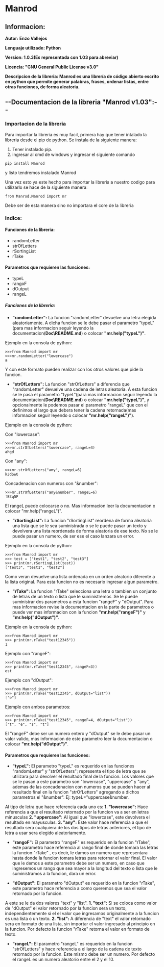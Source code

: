 # Manrod

## Informacion: 
**Autor: Enzo Vallejos** 

**Lenguaje utilizado: Python**

**Version: 1.0.3(Es representada con 1.03 para abreviar)**

**Licencia: "GNU General Public License v3.0"**

**Descripcion de la libreria: Manrod es una librería de código abierto escrito en python que permite generar palabras, frases, ordenar listas, entre otras funciones, de forma aleatoria.**

## --Documentacion de la libreria "Manrod v1.03":--

### Importacion de la libreria
Para importar la libreria es muy facil, primera hay que tener intalado la libreria desde el pip de python. Se instala de la siguiente manera:

1. Tener instalado pip.
2. ingresar al cmd de windows y ingresar el siguiente comando
```
pip install Manrod
```
y listo tendremos instalado Manrod

Una vez esto ya este hecho para importar la libreria a nuestro codigo para utilizarlo se hace de la siguiente manera:
```
from Manrod.Manrod import mr
```
Debe ser de esta manera sino no importara el core de la libreria

### Indice:

#### Funciones de la libreria:
- randomLetter
- strOfLetters
- rSortingList
- rTake

#### Parametros que requieren las funciones:
- typeL
- rangoF
- dOutput
- rangeL

##### Funciones de la libreria:

- **"randomLetter":** La funcion "randomLetter" devuelve una letra elegida aleatoriamente. 
A dicha funcion se le debe pasar el parametro "typeL"(para mas informacion seguir leyendo la documentacion(**Doc\README.md**) o colocar **"mr.help("typeL")"**.

Ejemplo en la consola de python:
```
>>>from Manrod import mr
>>>mr.randomLetter("lowercase")
a
```
Y con este formato pueden realizar con los otros valores que pide la funcion.

- **"strOfLetters":** La funcion "strOfLetters" a diferencia que "randomLetter" devuelve una cadena de letras aleatoria. A esta funcion se le pasa el parametro "typeL"(para mas informacion seguir leyendo la documentacion(**Doc\README.md**) o colocar **"mr.help("typeL")"**, y opcionalmente le podemos pasar el parametro "rangeL" que con el definimos el largo que debera tener la cadena retornada(mas informacion seguir leyendo o colocar **"mr.help("rangeL")"**). 

Ejemplo en la consola de python:

Con "lowercase":
```
>>>from Manrod import mr
>>>mr.strOfLetters("lowercase", rangeL=4)
ahgd
```

Con "any":
```
>>>mr.strOfLetters("any", rangeL=6)
kJdSwO
```

Concadenacion con numeros con "&number":
```
>>>mr.strOfLetters("any&number", rangeL=6)
fE3q5P
```

El rangeL puede colocarse o no. Mas informacion leer la documentacion o colocar "mr.help("rangeL")".

- **"rSortingList":** La funcion "rSortingList" reordena de forma aleatoria una lista que se le sea suministrada o se le puede pasar un texto y devolvera una lista reordenada de forma aleatoria de ese texto. No se le puede pasar un numero, de ser ese el caso lanzara un error.

Ejemplo en la consola de python:
```
>>>from Manrod import mr
>>> test = ["test1", "test2", "test3"]
>>> print(mr.rSortingList(test))
["test3", "test1", "test2"]
```

Como veran devuelve una lista ordenada en un orden aleatorio diferente a la lista original. Para esta funcion no es necesario ingresar algun parametro.

- **"rTake":** La funcion "rTake" selecciona una letra o tambien un conjunto de letras de un texto o lista que le suministremos. Se le puede suministrar dos parametros a esta funcion "rangeF" y "dOutput".
Para mas informacion revise la documentacion en la parte de parametros o puede ver mas informacion con la funcion **"mr.help("rangeF")"** y **"mr.help("dOutput")"**.

Ejemplo en la consola de python:
```
>>>from Manrod import mr
>>> print(mr.rTake("test12345"))
1
```

Ejemplo con "rangeF":
```
>>>from Manrod import mr
>>> print(mr.rTake("test12345", rangeF=3))
est
```

Ejemplo con "dOutput":
```
>>>from Manrod import mr
>>> print(mr.rTake("test12345", dOutput="list"))
["e"]
```

Ejemplo con ambos parametros:
```
>>>from Manrod import mr
>>> print(mr.rTake("test12345", rangoF=4, dOutput="list"))
["t", "e", "s", "t"]
```

El "rangeF" debe ser un numero entero y "dOutput" se le debe pasar un valor valido, mas informacion de este parametro leer la documentacion o colocar **"mr.help("dOutput")"**.

#### Parametros que requieren las funciones:

- **"typeL":** El parametro "typeL" es requerido en las funciones "randomLetter" y "strOfLetters"; representa el tipo de letra que se utilizara para devolver el resultado final de la funcion. Los valores que se le pasan a este parametro son "lowercase", "uppercase" y "any", ademas de las concadenacion con numeros que se pueden hacer al resultado final en la funcion "strOfLetters" agregando a dichos parametros el "&number". Ej: typeL="uppercase&number. 

Al tipo de letra que hace referencia cada uno es:
**1. "lowercase":** Hace referencia a que el resultado retornado por la funcion va a ser en letras minusculas
**2. "uppercase":** Al igual que "lowercase", este devolvera el resultado en mayusculas.
**3. "any":** Este valor hace referencia a que el resultado sera cualquiera de los dos tipos de letras anteriores, el tipo de letra a usar sera elegido aleatoriamente.

- **"rangoF":** El parametro "rangeF" es requerido en la funcion "rTake", este parametro hace referencia al rango final de donde tomara las letras la funcion "rTake" , es decir, le damos un numero que representara hasta donde la funcion tomara letras para retornar el valor final. 
El valor que le demos a este parametro debe ser un numero, en caso que ingresemos un rango que sea mayor a la longitud del texto o lista que le suministramos a la funcion, dara un error.

- **"dOutput":** El parametro "dOutput" es requerido en la funcion "rTake", este parametro hace referencia a como queremos que sea el valor retornado por la funcion. 

A este se le da dos valores "text" y "list".
**1. "text":** Si se coloca como valor de "dOutput" el valor retornado por la funcion sera un texto, independientemente si el el valor que ingresamos originalmente a la funcion es una lista o un texto.
**2. "list":** A diferencia de "text" el valor retornado sera en formato de una lista, sin importar el valor ingresado al principio en la funcion. Por defecto la funcion "rTake" retorna el valor en formato de texto.

- **"rangeL":** El parametro "rangeL" es requerido en la funcion  "strOfLetters" y  hace referencia a el largo de la cadena de texto retornado por la funcion. Este mismo debe ser un numero. 
Por defecto el rangeL es un numero aleatorio entre el 2 y el 10.

